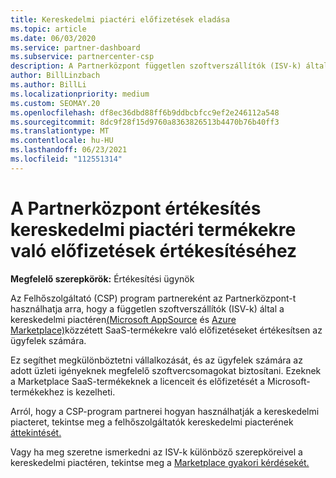 ```yaml
---
title: Kereskedelmi piactéri előfizetések eladása
ms.topic: article
ms.date: 06/03/2020
ms.service: partner-dashboard
ms.subservice: partnercenter-csp
description: A Partnerközpont független szoftverszállítók (ISV-k) által a kereskedelmi piactéren közzétett SaaS-termékekre vonatkozó előfizetések értékesítésével kapcsolatos tudnivalókat.
author: BillLinzbach
ms.author: BillLi
ms.localizationpriority: medium
ms.custom: SEOMAY.20
ms.openlocfilehash: df8ec36dbd88ff6b9ddbcbfcc9ef2e246112a548
ms.sourcegitcommit: 8dc9f28f15d9760a8363826513b4470b76b40ff3
ms.translationtype: MT
ms.contentlocale: hu-HU
ms.lasthandoff: 06/23/2021
ms.locfileid: "112551314"
---
```

# <a name="use-partner-center-to-sell-customers-subscriptions-to-commercial-marketplace-products"></a>A Partnerközpont értékesítés kereskedelmi piactéri termékekre való előfizetések értékesítéséhez

**Megfelelő szerepkörök:** Értékesítési ügynök

Az Felhőszolgáltató (CSP) program partnereként az Partnerközpont-t használhatja arra, hogy a független szoftverszállítók (ISV-k) által a kereskedelmi piactéren[(Microsoft AppSource](https://appsource.microsoft.com/) és [Azure Marketplace)](https://azuremarketplace.microsoft.com/)közzétett SaaS-termékekre való előfizetéseket értékesítsen az ügyfelek számára.

Ez segíthet megkülönböztetni vállalkozását, és az ügyfelek számára az adott üzleti igényeknek megfelelő szoftvercsomagokat biztosítani. Ezeknek a Marketplace SaaS-termékeknek a licenceit és előfizetését a Microsoft-termékekhez is kezelheti.

Arról, hogy a CSP-program partnerei hogyan használhatják a kereskedelmi piacteret, tekintse meg a felhőszolgáltatók kereskedelmi piacterének [áttekintését.](csp-commercial-marketplace-overview.md)

Vagy ha meg szeretne ismerkedni az ISV-k különböző szerepköreivel a kereskedelmi piactéren, tekintse meg a [Marketplace gyakori kérdésekét.](/azure/marketplace/marketplace-faq-publisher-guide)